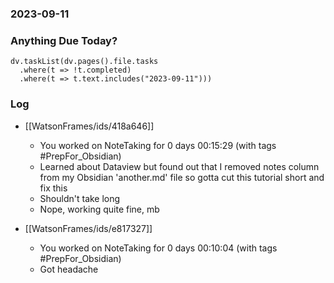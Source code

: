 ### 2023-09-11

### Anything Due Today?
```dataviewjs
dv.taskList(dv.pages().file.tasks 
  .where(t => !t.completed)
  .where(t => t.text.includes("2023-09-11")))
```
### Log

- [[WatsonFrames/ids/418a646]]
     - You worked on NoteTaking for 0 days 00:15:29 (with tags #PrepFor_Obsidian)
	 - Learned about Dataview but found out that I removed notes column from my Obsidian 'another.md' file so gotta cut this tutorial short and fix this
	 - Shouldn't take long
	 - Nope, working quite fine, mb

- [[WatsonFrames/ids/e817327]]
     - You worked on NoteTaking for 0 days 00:10:04 (with tags #PrepFor_Obsidian)
	 - Got headache
